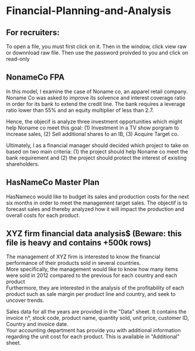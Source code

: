 # Financial-Planning-and-Analysis

## For recruiters:
To open a file, you must first click on it. Then in the window, click view raw or downnload raw file.
Then use the password proivded to you and click on read-only

## NonameCo FPA
In this model, I examine the case of Noname co, an apparel retail company. 
Noname Co was asked to improve its solvence and interest coverage ratio in order for its bank to extend the credit line. The bank requires a leverage ratio lower than 55% and an equity multiplier of less than 2.7. 

Hence, the objecif is analyze three investment opportunities which might help Noname co meet this goal: (1) Investment in a TV show porgram to increase sales, (2) Sell additional shares to an IB, (3) Acquire Target co. 

Ultimately, I as a financial manager should decided which project to take on based on two main criteria: (1) the project should help Noname co meet the bank requirement and (2) the project should protect the interest of existing shareholders.


## HasNameCo Master Plan
HasNameco would like to budget its sales and production costs for the next six months in order to meet the management target sales. The objectif is to forecast sales and thereby analyzed how it will impact the production and overall costs for each product.

## XYZ firm financial data analysis$ (Beware: this file is heavy and contains +500k rows)
The management of XYZ firm is interested to know the financial performance of their products sold in several countries.										
More specifically, the management would like to know how many items  were sold in 2012 compared to the previous for each country and each product										
Furthermore, they are interested in the analysis of the profitability of each product such as sale margin per product line and country, and seek to uncover trends.										
										
Sales data for all the years are provided in the "Data" sheet. It contains the invoice n°, stock code, product name, quantity sold, unit price,  customer ID, Country and invoice date.										
Your accounting  department has provide you with additional information regarding the unit cost for each product. This is available in "Additional" sheet.

